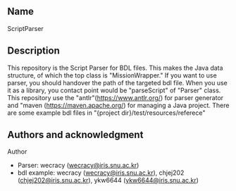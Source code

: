 ## Name
ScriptParser

## Description
This repository is the Script Parser for BDL files. This makes the Java data structure, of which the top class is "MissionWrapper." If you want to use parser, you should handover the path of the targeted bdl file. When you use it as a library, you contact point would be "parseScript" of "Parser" class. This repository use the "antlr"(https://www.antlr.org/) for parser generator and "maven (https://maven.apache.org/) for managing a Java project. There are some example bdl files in "{project dir}/test/resources/referece"

## Authors and acknowledgment
Author
  - Parser: wecracy (wecracy@iris.snu.ac.kr)
  - bdl example: wecracy (wecracy@iris.snu.ac.kr), chjej202 (chjej202@iris.snu.ac.kr), ykw6644 (ykw6644@iris.snu.ac.kr)